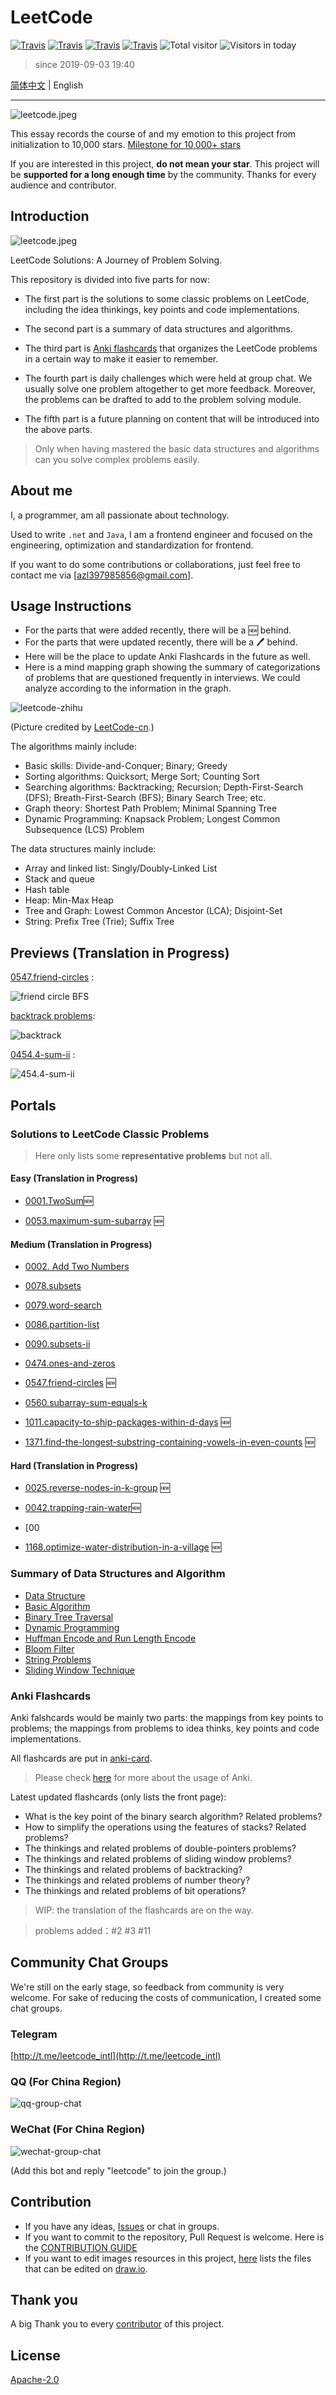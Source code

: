 # LeetCode

[![Travis](https://img.shields.io/badge/language-C++-green.svg)]()
[![Travis](https://img.shields.io/badge/language-JavaScript-yellow.svg)]()
[![Travis](https://img.shields.io/badge/language-Python-red.svg)]()
[![Travis](https://img.shields.io/badge/language-Java-blue.svg)]()
![Total visitor](https://visitor-count-badge.herokuapp.com/total.svg?repo_id=azl397985856.leetcode.en)
![Visitors in today](https://visitor-count-badge.herokuapp.com/today.svg?repo_id=azl397985856.leetcode.en)

> since 2019-09-03 19:40

[简体中文](./README.md) | English

---

![leetcode.jpeg](./assets/leetcode.jpeg)

This essay records the course of and my emotion to this project from initialization to 10,000 stars.
[Milestone for 10,000+ stars](./thanksGiving.md)

If you are interested in this project, **do not mean your star**. This project will be **supported for a long enough time** by the community. Thanks for every audience and contributor.

## Introduction

![leetcode.jpeg](./assets/leetcode.jpeg)

LeetCode Solutions: A Journey of Problem Solving.

This repository is divided into five parts for now:

- The first part is the solutions to some classic problems on LeetCode, including the idea thinkings, key points and code implementations.

- The second part is a summary of data structures and algorithms.

- The third part is [Anki flashcards](https://apps.ankiweb.net) that organizes the LeetCode problems in a certain way to make it easier to remember.

- The fourth part is daily challenges which were held at group chat. We usually solve one problem altogether to get more feedback. Moreover, the problems can be drafted to add to the problem solving module.

- The fifth part is a future planning on content that will be introduced into the above parts.

> Only when having mastered the basic data structures and algorithms can you solve complex problems easily.

## About me

I, a programmer, am all passionate about technology.

Used to write `.net` and `Java`, I am a frontend engineer and focused on the engineering, optimization and standardization for frontend.

If you want to do some contributions or collaborations, just feel free to contact me via [azl397985856@gmail.com].

## Usage Instructions

- For the parts that were added recently, there will be a 🆕 behind.
- For the parts that were updated recently, there will be a 🖊 behind.
- Here will be the place to update Anki Flashcards in the future as well.
- Here is a mind mapping graph showing the summary of categorizations of problems that are questioned frequently in interviews. We could analyze according to the information in the graph.

![leetcode-zhihu](./assets//leetcode-zhihu.jpg)

(Picture credited by [LeetCode-cn](https://www.zhihu.com/question/24964987/answer/586425979).)

The algorithms mainly include:

- Basic skills: Divide-and-Conquer; Binary; Greedy
- Sorting algorithms: Quicksort; Merge Sort; Counting Sort
- Searching algorithms: Backtracking; Recursion; Depth-First-Search (DFS); Breath-First-Search (BFS); Binary Search Tree; etc.
- Graph theory: Shortest Path Problem; Minimal Spanning Tree
- Dynamic Programming: Knapsack Problem; Longest Common Subsequence (LCS) Problem

The data structures mainly include:

- Array and linked list: Singly/Doubly-Linked List
- Stack and queue
- Hash table
- Heap: Min-Max Heap
- Tree and Graph: Lowest Common Ancestor (LCA); Disjoint-Set
- String: Prefix Tree (Trie); Suffix Tree

## Previews (Translation in Progress)

[0547.friend-circles](./problems/547.friend-circles-en.md) :

![friend circle BFS](./assets/problems/547.friend-circle-bfs.png)

[backtrack problems](./problems/90.subsets-ii-en.md):

![backtrack](./assets/problems/backtrack.png)

[0454.4-sum-ii](./problems/454.4-sum-ii.en.md) :

![454.4-sum-ii](./assets/problems/454.4-sum-ii.png)

## Portals

### Solutions to LeetCode Classic Problems

> Here only lists some **representative problems** but not all.

#### Easy (Translation in Progress)

- [0001.TwoSum](./problems/1.two-sum.en.md)🆕

- [0053.maximum-sum-subarray](./problems/53.maximum-sum-subarray-en.md) 🆕

#### Medium (Translation in Progress)

- [0002. Add Two Numbers](./problems/2.add-two-numbers.en.md)

- [0078.subsets](./problems/78.subsets-en.md)
- [0079.word-search](./problems/79.word-search-en.md)
- [0086.partition-list](./problems/86.partition-list.md)
- [0090.subsets-ii](./problems/90.subsets-ii-en.md)

* [0474.ones-and-zeros](./problems/474.ones-and-zeros-en.md)

* [0547.friend-circles](./problems/547.friend-circles-en.md) 🆕
* [0560.subarray-sum-equals-k](./problems/560.subarray-sum-equals-k.en.md)

* [1011.capacity-to-ship-packages-within-d-days](./problems/1011.capacity-to-ship-packages-within-d-days-en.md) 🆕

* [1371.find-the-longest-substring-containing-vowels-in-even-counts](./problems/1371.find-the-longest-substring-containing-vowels-in-even-counts.en.md) 🆕

#### Hard (Translation in Progress)

- [0025.reverse-nodes-in-k-group](./problems/25.reverse-nodes-in-k-groups-en.md) 🆕

- [0042.trapping-rain-water](./problems/42.trapping-rain-water.en.md)🆕
- [00
- [1168.optimize-water-distribution-in-a-village](./problems/1168.optimize-water-distribution-in-a-village-en.md) 🆕

### Summary of Data Structures and Algorithm

- [Data Structure](./thinkings/basic-data-structure-en.md)
- [Basic Algorithm](./thinkings/basic-algorithm-en.md)
- [Binary Tree Traversal](./thinkings/binary-tree-traversal.en.md)
- [Dynamic Programming](./thinkings/dynamic-programming-en.md)
- [Huffman Encode and Run Length Encode](./thinkings/run-length-encode-and-huffman-encode-en.md)
- [Bloom Filter](./thinkings/bloom-filter-en.md)
- [String Problems](./thinkings/string-problems-en.md)
- [Sliding Window Technique](./thinkings/slide-window.en.md)

### Anki Flashcards

Anki falshcards would be mainly two parts: the mappings from key points to problems; the mappings from problems to idea thinks, key points and code implementations.

All flashcards are put in [anki-card](./assets/anki/leetcode.apkg).

> Please check [here](https://apps.ankiweb.net/) for more about the usage of Anki.

Latest updated flashcards (only lists the front page):

- What is the key point of the binary search algorithm? Related problems?
- How to simplify the operations using the features of stacks? Related problems?
- The thinkings and related problems of double-pointers problems?
- The thinkings and related problems of sliding window problems?
- The thinkings and related problems of backtracking?
- The thinkings and related problems of number theory?
- The thinkings and related problems of bit operations?

> WIP: the translation of the flashcards are on the way.

> problems added：#2 #3 #11

## Community Chat Groups

We're still on the early stage, so feedback from community is very welcome. For sake of reducing the costs of communication, I created some chat groups.

### Telegram

[http://t.me/leetcode_intl](http://t.me/leetcode_intl)

### QQ (For China Region)

![qq-group-chat](./assets/qq-group-chat.png)

### WeChat (For China Region)

![wechat-group-chat](./assets/wechat-group-chat.jpeg)

(Add this bot and reply "leetcode" to join the group.)

## Contribution

- If you have any ideas, [Issues](https://github.com/azl397985856/leetcode/issues) or chat in groups.
- If you want to commit to the repository, Pull Request is welcome. Here is the [CONTRIBUTION GUIDE](./CONTRIBUTING.en.md)
- If you want to edit images resources in this project, [here](./assets/drawio/) lists the files that can be edited on [draw.io](https://www.draw.io/).

## Thank you

A big Thank you to every [contributor](https://github.com/azl397985856/leetcode/graphs/contributors) of this project.

## License

[Apache-2.0](./LICENSE.txt)
